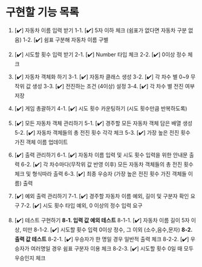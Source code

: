 # 구현할 기능 목록

1.  [✔️] 자동차 이름 입력 받기
    1-1. [✔️] 5자 이하 체크 (쉼표가 없다면 자동차 구분 없음)
    1-2. [✔️] 쉼표 구분해 자동차 이름 구별

2.  [✔️] 시도할 횟수 입력 받기
    2-1. [✔️] Number 타입 체크
    2-2. [✔️] 0이상 정수 체크

3.  [✔️] 자동차 객체화 하기
    3-1. [✔️] 자동차 클래스 생성
    3-2. [✔️] 각 차수 별 0~9 무작위 값 생성
    3-3. [✔️] 전진하는 조건 (4이상) 설정
    3-4. [✔️] 각 차수 별 전진 여부 저장

4.  [✔️] 게임 총괄하기
    4-1. [✔️] 시도 횟수 카운팅하기 (시도 횟수만큼 반복하도록)

5.  [✔️] 모든 자동차 객체 관리하기
    5-1. [✔️] 경주할 모든 자동차 객체 담은 배열 생성
    5-2. [✔️] 자동차 객체들의 총 전진 횟수 각각 체크
    5-3. [✔️] 가장 높은 전진 횟수 가진 객체 이름 업데이트

6.  [✔️] 출력 관리하기
    6-1. [✔️] 자동차 이름 입력 및 시도 횟수 입력을 위한 안내문 출력
    6-2. [✔️] 각 차수마다(무작위 값 반영 이후) 모든 자동차 객체들의 총 전진 횟수 체크 및 형식따라 출력
    6-3. [✔️] 최종 우승자 (가장 높은 전진 횟수 가진 객체들 이름) 출력

7.  [✔️] 예외 출력 관리하기
    7-1. [✔️] 경주할 자동차 이름 예외, 길이 및 구분자 확인 요구
    7-2. [✔️] 시도 횟수 타입 예외, 0 이상의 정수 입력 요구

8.  [✔️] 테스트 구현하기
    **8-1. 입력 값 예외 테스트**
    8-1-1. [✔️] 자동차 이름 길이 5자 이상, 미만
    8-1-2. [✔️] 시도할 횟수 입력 0이상 정수, 그 이외 (소수,음수,문자)
    **8-2. 출력 값 테스트**
    8-2-1. [✔️] 우승자가 한 명일 경우 일반적 출력 체크
    8-2-2. [✔️] 우승자가 여러명일 경우 쉼표 구분자 이용 체크
    8-2-3. [✔️] 시도할 횟수 0일 때 모두 우승인지 체크
